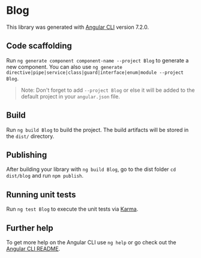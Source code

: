 # Blog

This library was generated with [Angular CLI](https://github.com/angular/angular-cli) version 7.2.0.

## Code scaffolding

Run `ng generate component component-name --project Blog` to generate a new component. You can also use `ng generate directive|pipe|service|class|guard|interface|enum|module --project Blog`.
> Note: Don't forget to add `--project Blog` or else it will be added to the default project in your `angular.json` file. 

## Build

Run `ng build Blog` to build the project. The build artifacts will be stored in the `dist/` directory.

## Publishing

After building your library with `ng build Blog`, go to the dist folder `cd dist/blog` and run `npm publish`.

## Running unit tests

Run `ng test Blog` to execute the unit tests via [Karma](https://karma-runner.github.io).

## Further help

To get more help on the Angular CLI use `ng help` or go check out the [Angular CLI README](https://github.com/angular/angular-cli/blob/master/README.md).

